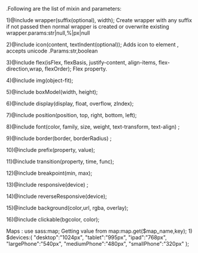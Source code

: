 .Following are the list of mixin and parameters:

1)@include wrapper(suffix(optional), width); Create wrapper with any suffix if not passed then normal wrapper is created or overwrite existing wrapper.params:str|null,%|px|null

2)@include icon(content, textIndent(optional)); Adds icon to element , accepts unicode .Params:str,boolean

3)@include flex(isFlex, flexBasis, justify-content, align-items, flex-direction,wrap, flexOrder); Flex property.

4)@include img(object-fit);

5)@include boxModel(width, height);

6)@include display(display, float, overflow, zIndex);

7)@include position(position, top, right, bottom, left);

8)@include font(color, family, size, weight, text-transform, text-align) ;

9)@include border(border, borderRadius) ;

10)@include prefix(property, value);

11)@include transition(property, time, func);

12)@include breakpoint(min, max);

13)@include responsive(device) ;

14)@include reverseResponsive(device);

15)@include background(color,url, rgba, overlay);

16)@include clickable(bgcolor, color);

Maps :
 use sass:map;
  Getting value from map:map.get($map_name,key); 1) 
  $devices:( "desktop":"1024px", "tablet":"995px", "ipad":"768px", "largePhone":"540px", "mediumPhone":"480px", "smallPhone":"320px" );


